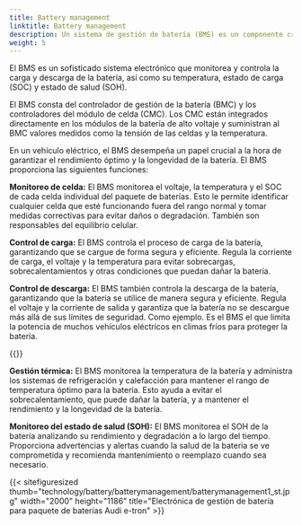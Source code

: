 ```yaml
---
title: Battery management
linktitle: Battery management
description: Un sistema de gestión de batería (BMS) es un componente crítico de un vehículo eléctrico (EV) que es responsable de gestionar el rendimiento, la salud y la seguridad de la batería.
weight: 5
---
```

<!-- markdownlint-disable MD033 -->
El BMS es un sofisticado sistema electrónico que monitorea y controla la carga y descarga de la batería, así como su temperatura, estado de carga (SOC) y estado de salud (SOH).

El BMS consta del controlador de gestión de la batería (BMC) y los controladores del módulo de celda (CMC).
Los CMC están integrados directamente en los módulos de la batería de alto voltaje y suministran al BMC valores medidos como la tensión de las celdas y la temperatura.

En un vehículo eléctrico, el BMS desempeña un papel crucial a la hora de garantizar el rendimiento óptimo y la longevidad de la batería. El BMS proporciona las siguientes funciones:

**Monitoreo de celda:** El BMS monitorea el voltaje, la temperatura y el SOC de cada celda individual del paquete de baterías. Esto le permite identificar cualquier celda que esté funcionando fuera del rango normal y tomar medidas correctivas para evitar daños o degradación. También son responsables del equilibrio celular.

**Control de carga:** El BMS controla el proceso de carga de la batería, garantizando que se cargue de forma segura y eficiente. Regula la corriente de carga, el voltaje y la temperatura para evitar sobrecargas, sobrecalentamientos y otras condiciones que puedan dañar la batería.

**Control de descarga:** El BMS también controla la descarga de la batería, garantizando que la batería se utilice de manera segura y eficiente. Regula el voltaje y la corriente de salida y garantiza que la batería no se descargue más allá de sus límites de seguridad. Como ejemplo. Es el BMS el que limita la potencia de muchos vehículos eléctricos en climas fríos para proteger la batería.

{{<evkxdisplayaddarticle />}}

**Gestión térmica:** El BMS monitorea la temperatura de la batería y administra los sistemas de refrigeración y calefacción para mantener el rango de temperatura óptimo para la batería. Esto ayuda a evitar el sobrecalentamiento, que puede dañar la batería, y a mantener el rendimiento y la longevidad de la batería.

**Monitoreo del estado de salud (SOH):** El BMS monitorea el SOH de la batería analizando su rendimiento y degradación a lo largo del tiempo. Proporciona advertencias y alertas cuando la salud de la batería se ve comprometida y recomienda mantenimiento o reemplazo cuando sea necesario.

{{< sitefiguresized thumb="technology/battery/batterymanagement/batterymanagement1_st.jpg" width="2000" height="1186" title="Electrónica de gestión de batería para paquete de baterías Audi e-tron" >}}
